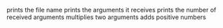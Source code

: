 prints the file name
prints the arguments it receives
prints the number of received arguments
multiplies two arguments
adds positive numbers
